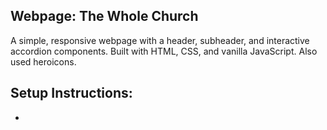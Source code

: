 ## Webpage: The Whole Church
A simple, responsive webpage with a header, subheader, and interactive accordion components.
Built with HTML, CSS, and vanilla JavaScript. Also used heroicons.

## Setup Instructions:
- 
